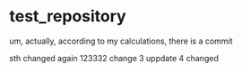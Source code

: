 # test_repository
um, actually, according to my calculations, there is a commit

sth changed again
123332
change 3
uppdate 4
changed
